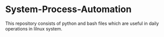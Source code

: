 # System-Process-Automation
This repository consists of python and bash files which are useful in daily operations in lilnux system.
